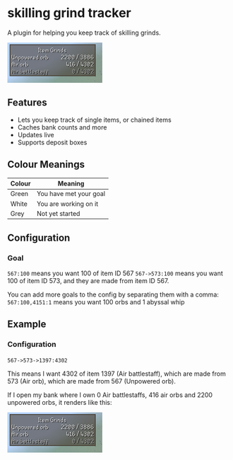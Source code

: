 # skilling grind tracker 

A plugin for helping you keep track of skilling grinds.

![](demo.png)

## Features

* Lets you keep track of single items, or chained items
* Caches bank counts and more
* Updates live
* Supports deposit boxes

## Colour Meanings

| Colour | Meaning                |
|--------|------------------------|
| Green  | You have met your goal |
| White  | You are working on it  |
| Grey   | Not yet started        |

## Configuration

### Goal

`567:100` means you want 100 of item ID 567
`567->573:100` means you want 100 of item ID 573, and they are made from item ID 567.

You can add more goals to the config by separating them with a comma:
`567:100,4151:1` means you want 100 orbs and 1 abyssal whip

## Example

### Configuration
`567->573->1397:4302`

This means I want 4302 of item 1397 (Air battlestaff), which are made from 573 (Air orb), which are made from 567 (Unpowered orb).

If I open my bank where I own 0 Air battlestaffs, 416 air orbs and 2200 unpowered orbs, it renders like this:

![](demo.png)